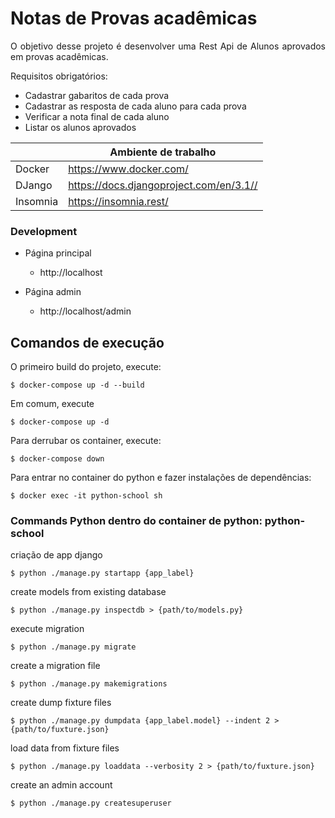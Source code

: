 # Notas de Provas acadêmicas

<p style="text-align: justify">
    O objetivo desse projeto é desenvolver uma Rest Api de Alunos aprovados em provas acadêmicas.
</p>

<p>Requisitos obrigatórios:</p>
<ul>
    <li>Cadastrar gabaritos de cada prova</li>
    <li>Cadastrar as resposta de cada aluno para cada prova</li>
    <li>Verificar a nota final de cada aluno</li>
    <li>Listar os alunos aprovados</li>
</ul>

 <table style="width:100%">
    <thead>
      <tr>
        <th></th>
        <th>Ambiente de trabalho</th>
      </tr>
    </thead>
    <tbody>
      <tr>
        <td>Docker</td>
        <td><a target="_blank" href="https://www.docker.com/">https://www.docker.com/</a></td>
      </tr>   
      <tr>
        <td>DJango</td>
        <td><a target="_blank" href="https://docs.djangoproject.com/en/3.1/">https://docs.djangoproject.com/en/3.1//</a></td>
      </tr>   
      <tr>
        <td>Insomnia</td>
        <td><a target="_blank" href="https://insomnia.rest/">https://insomnia.rest/</a></td>
      </tr>    
    </tbody>
</table>


### Development

- Página principal
    - http://localhost

- Página admin
    - http://localhost/admin


## Comandos de execução

O primeiro build do projeto, execute:
```
$ docker-compose up -d --build
```

Em comum, execute
```
$ docker-compose up -d
```

Para derrubar os container, execute:
```
$ docker-compose down
```

Para entrar no container do python e fazer instalações de dependências:
```
$ docker exec -it python-school sh
```

### Commands Python dentro do container de python: python-school

criação de app django
```
$ python ./manage.py startapp {app_label}
```

create models from existing database
```
$ python ./manage.py inspectdb > {path/to/models.py}
```

execute migration
```
$ python ./manage.py migrate
```

create a migration file
```
$ python ./manage.py makemigrations
```

create dump fixture files
```
$ python ./manage.py dumpdata {app_label.model} --indent 2 > {path/to/fuxture.json}
```

load data from fixture files
```
$ python ./manage.py loaddata --verbosity 2 > {path/to/fuxture.json}
```

create an admin account
```
$ python ./manage.py createsuperuser
```

